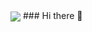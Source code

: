 
<img align="center" src="https://github-readme-stats.vercel.app/api?username=M4DM0E&hide_title=true&show_icons=true&theme=tokyonight" />
### Hi there 👋

<!--
**M4DM0e/M4DM0E** is a ✨ _special_ ✨ repository because its `README.md` (this file) appears on your GitHub profile.

Here are some ideas to get you started:

- 🔭 I’m currently working on ...
- 🌱 I’m currently learning ...
- 👯 I’m looking to collaborate on ...
- 🤔 I’m looking for help with ...
- 💬 Ask me about ...
- 📫 How to reach me: ...
- 😄 Pronouns: ...
- ⚡ Fun fact: ...
-->
